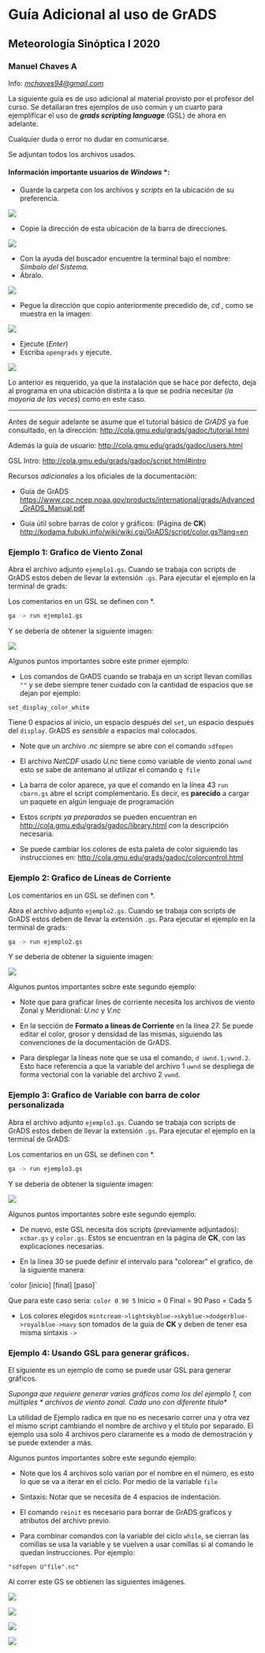 # Guía Adicional al uso de GrADS 
## Meteorología Sinóptica I 2020
### Manuel Chaves A
Info: *mchaves94@gmail.com*

La siguiente guía es de uso adicional al material provisto por el profesor del curso. Se detallaran tres ejemplos de uso común y un cuarto para ejemplificar el uso de ___grads scripting language___ (GSL) de ahora en adelante.

Cualquier duda o error no dudar en comunicarse.

Se adjuntan todos los archivos usados. 

#### Información importante usuarios de *Windows* *: 

* Guarde la carpeta con los archivos y _scripts_ en la ubicación de su preferencia.

![](/imgguia/Captura.PNG)

* Copie la dirección de esta ubicación de la barra de direcciones.

![](/imgguia/list.png)

* Con la ayuda del buscador encuentre la terminal bajo el nombre: *Símbolo del Sistema*.
* Ábralo.

![](/imgguia/si.png)

* Pegue la dirección que copio anteriormente precedido de, *_cd_* , como se muestra en la imagen:

![](/imgguia/Captura2.PNG)

* Ejecute (*Enter*)
* Escriba ```opengrads``` y ejecute. 

![](/imgguia/Captura3.PNG)

Lo anterior es requerido, ya que la instalación que se hace por defecto, deja al programa en una ubicación distinta a la que se podría necesitar (_la mayoría de las veces_) como en este caso.
 
***
Antes de seguir adelante se asume que el tutorial básico de *GrADS* ya fue consultado, en la dirección: 
http://cola.gmu.edu/grads/gadoc/tutorial.html

Además la guía de usuario: 
http://cola.gmu.edu/grads/gadoc/users.html

GSL Intro:
http://cola.gmu.edu/grads/gadoc/script.html#intro

Recursos *adicionales* a los oficiales de la documentación: 
* Guía de GrADS
https://www.cpc.ncep.noaa.gov/products/international/grads/Advanced_GrADS_Manual.pdf

* Guía útil sobre barras de color y gráficos: (Página de **CK**)
http://kodama.fubuki.info/wiki/wiki.cgi/GrADS/script/color.gs?lang=en


### Ejemplo 1: Grafico de Viento Zonal
Abra el archivo adjunto ```ejemplo1.gs```. Cuando se trabaja con scripts de GrADS estos deben de llevar la extensión ```.gs```. Para ejecutar el ejemplo en la terminal de grads: 

Los comentarios en un GSL se definen con *.

```bash
ga -> run ejemplo1.gs
```

Y se debería de obtener la siguiente imagen: 

![](out_ejemplo1.png)

Algunos puntos importantes sobre este primer ejemplo: 

* Los comandos de GrADS cuando se trabaja en un script llevan comillas `""` y se debe siempre tener cuidado
con la cantidad de espacios que se dejan por ejemplo: 

`set_display_color_white`

Tiene 0 espacios al inicio, un espacio después del `set`, un espacio después del `display`. GrADS es _sensible_ a espacios mal colocados.

* Note que un archivo *.nc* siempre se abre con el comando `sdfopen`

* El archivo *NetCDF* usado *U.nc* tiene como variable de viento zonal `uwnd` esto se sabe de antemano
al utilizar el comando `q file`

* La barra de color aparece, ya que el comando en la línea 43
`run cbarn.gs` abre el script complementario. Es decir, es **parecido** a cargar un paquete en algún lenguaje de programación

* Estos *scripts ya preparados* se pueden encuentran en http://cola.gmu.edu/grads/gadoc/library.html con la descripción necesaria.

* Se puede cambiar los colores de esta paleta de color siguiendo las instrucciones en: http://cola.gmu.edu/grads/gadoc/colorcontrol.html

### Ejemplo 2: Grafico de Líneas de Corriente
Los comentarios en un GSL se definen con *.

Abra el archivo adjunto ```ejemplo2.gs```. Cuando se trabaja con scripts de GrADS estos deben de llevar la extensión ```.gs```. Para ejecutar el ejemplo en la terminal de grads: 

```bash
ga -> run ejemplo2.gs
```

Y se debería de obtener la siguiente imagen: 

![](out_ejemplo2.png)

Algunos puntos importantes sobre este segundo ejemplo: 

* Note que para graficar lines de corriente necesita los archivos de viento Zonal y Meridional: *U.nc* y *V.nc*

* En la sección de **Formato a líneas de Corriente** en la línea 27. Se puede editar el color, grosor y densidad de las mismas, siguiendo las convenciones de la documentación de GrADS.

* Para desplegar la líneas note que se usa el comando, `d uwnd.1;vwnd.2`. Esto hace referencia a que la variable del archivo 1 `uwnd` se despliega de forma vectorial con la variable del archivo 2 `vwnd`.

### Ejemplo 3: Grafico de Variable con barra de color personalizada
Abra el archivo adjunto ```ejemplo3.gs```. Cuando se trabaja con scripts de GrADS estos deben de llevar la extensión ```.gs```. Para ejecutar el ejemplo en la terminal de GrADS: 

Los comentarios en un GSL se definen con *.

```bash
ga -> run ejemplo3.gs
```

Y se debería de obtener la siguiente imagen: 

![](out_ejemplo3.png)

Algunos puntos importantes sobre este segundo ejemplo: 

* De nuevo, este GSL necesita dos scripts (previamente adjuntados): `xcbar.gs` y `color.gs`. Estos se encuentran en la página de **CK**, con las explicaciones necesarias.

* En la linea 30 se puede definir el intervalo para "colorear" el grafico, de la siguiente manera:

´color [inicio] [final] [paso]´

Que para este caso seria: `color 0 90 5`
Inicio = 0
Final = 90
Paso = Cada 5

* Los colores elegidos `mintcream->lightskyblue->skyblue->dodgerblue->royalblue->navy` son tomados de la guia de **CK** y deben de tener esa misma sintaxis `->`

### Ejemplo 4: Usando GSL para generar gráficos.

El siguiente es un ejemplo de como se puede usar GSL para generar gráficos.

**Suponga que requiere generar varios gráficos como los del ejemplo 1, con múltiples* * archivos de viento zonal. Cada uno con diferente titulo**

La utilidad de Ejemplo radica en que no es necesario correr una y otra vez el mismo script cambiando el nombre de archivo y el titulo por separado. El ejemplo usa solo 4 archivos pero claramente es a modo de demostración y se puede extender a más.

Algunos puntos importantes sobre este segundo ejemplo: 

* Note que los 4 archivos solo varían por el nombre en el número, es esto lo que se va a iterar en el ciclo. Por medio de la variable `file`

* Sintaxis: Notar que se necesita de 4 espacios de indentación.

* El comando `reinit` es necesario para borrar de GrADS graficos y atributos del archivo previo.

* Para combinar comandos con la variable del ciclo `while`, se cierran las comillas se usa la variable y se vuelven a usar comillas si al comando le quedan instrucciones. Por ejemplo:

`"sdfopen U"file".nc"`



Al correr este GS se obtienen las siguientes imágenes.


![](out_ejemplo4_archivo1.png)

![](out_ejemplo4_archivo2.png)

![](out_ejemplo4_archivo3.png)

![](out_ejemplo4_archivo4.png)

